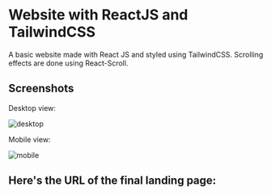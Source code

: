 # Website with ReactJS and TailwindCSS

A basic website made with React JS and styled using TailwindCSS. Scrolling effects are done using React-Scroll. 

## Screenshots

Desktop view:

![desktop](https://user-images.githubusercontent.com/82762243/159930996-a4cf2c1b-7160-429c-8a7e-91e05f53903b.png)

Mobile view:

![mobile](https://user-images.githubusercontent.com/82762243/159931016-eb14f7c8-359a-4838-97ca-f175c1952f4b.png)

## Here's the URL of the final landing page: 


